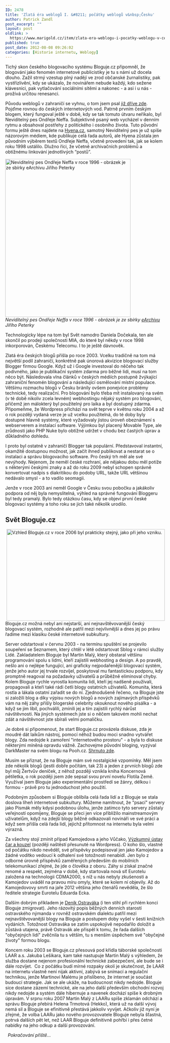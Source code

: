 ```yaml
---
ID: 2478
title: 'Zlatá éra weblogů I. &#8211; počátky weblogů v&nbsp;Česku'
author: Patrick Zandl
post_excerpt: ""
layout: post
oldlink: >
  https://www.marigold.cz/item/zlata-era-weblogu-i-pocatky-weblogu-v-cesku
published: true
post_date: 2012-08-08 09:26:02
categories: [Historie internetu, Weblogy]
---
```

<p>Tichý skon českého blogovacího systému Bloguje.cz připomněl, že blogování jako fenomén internetové publicistiky je tu s námi už docela dlouho. Zažil strmý vzestup plný nadějí ve zrod občanské žurnalistiky, pak vystřízlivění, kdy se ukázalo, že novinářem nebude každý, kdo sežene klávesnici, pak vytlačování sociálními sítěmi a nakonec - a asi i u nás - prožívá určitou renesanci.</p>

<!--more-->


<p>Původu weblogů v zahraničí se vyhnu, o tom jsem psal <a href="http://www.marigold.cz/item/weblogova-doba-cili-novinar-versus-webloger">již dříve zde</a>. Pojďme rovnou do českých internetových vod. Patrně prvním českým blogem, který fungoval ještě v době, kdy se tak tomuto útvaru neříkalo, byl Neviditelný pes Ondřeje Neffa. Subjektivně psaný web vycházel v denním rytmu a obsahoval postřehy z politického i osobního života. Tuto původní formu ještě dnes najdete na <a href="http://www.hyena.cz">Hyena.cz</a>, samotný Neviditelný pes je už spíše názorovým médiem, kde publikuje celá řada autorů, ale Hyena zůstala jen původním výběrem textů Ondřeje Neffa, včetně provedení tak, jak se kolem roku 1998 ustálilo. Dlužno říci, že včetně archivačních problémů a obtížnému linkování jednotlivých “postů”.</p>
<p><img src="http://www.marigold.cz/wp-content/uploads/neviditelnypes-1996.png" alt="Neviditelný pes Ondřeje Neffa v roce 1996 - obrázek je ze sbírky eArchivu Jiřího Peterky" width="396" height="500" border="0" /><br /><em>Neviditelný pes Ondřeje Neffa v roce 1996 - obrázek je ze sbírky <a href="http://www.earchiv.cz/">eArchivu</a> Jiřího Peterky</em></p>
<p>Technologicky lépe na tom byl Svět namodro Daniela Dočekala, ten ale skončil po prodeji společnosti MIA, do které byl někdy v roce 1998 inkorporován, Českému Telecomu. I to je ještě dávnověk.</p>
<p>Zlatá éra českých blogů přišla po roce 2003. Vcelku tradičně na tom má největší podíl zahraničí, konkrétně pak únorová akvizice blogovací služby Blogger firmou Google. Když už i Google investoval do něčeho tak podivného, jako je publikační systém zdarma pro běžné lidi, musí na tom něco být. Následovala vlna článků v českých médiích postupně žvýkající zahraniční fenomén blogování a následující osmělování místní populace. Většímu rozmachu blogů v Česku bránily ovšem ponejvíce problémy technické, tedy realizační. Pro blogování bylo třeba mít instalovaný na svém (v té době nikoliv zcela levném) webhostingu nějaký systém pro blogování, přičemž jen málokterý byl použitelný pro laika a byl dostupný zdarma. Připomeňme, že Wordpress přichází na svět teprve v květnu roku 2004 a až o rok později vydaná verze je už vcelku použitelná, do té doby byly dostupné hlavně systémy, které vyžadovaly jistou úroveň obeznámení s webserverem a instalací software. Výjimkou byl placený Movable Type, ale zrůdnosti jako PHP Nuke bylo obtížné udržet v chodu bez častých úprav a důkladného dohledu.</p>
<p>I proto byl ostatně v zahraničí Blogger tak populární. Představoval instantní, okamžitě dostupnou možnost, jak začít ihned publikovat a nestarat se o instalaci a správu blogovacího software. Pro český trh měl ale své nevýhody. Nejenom, že neměl české rozhraní, ale nějakou dobu měl potíže s některými českými znaky a až do roku 2009 nebyl schopen správně konvertovat nadpis s diakritikou do podoby URL, takže URL většinou nedávalo smysl - a to vadilo seomagii.</p>
<p>Jenže v roce 2003 ani neměl Google v Česku svou pobočku a jakákoliv podpora od něj byla nemyslitelná, výhled na správné fungování Bloggeru byl tedy pramalý. Bylo tedy otázkou času, kdy se objeví první české blogovací systémy a toho roku se jich také několik urodilo.</p>
<h2>Svět Bloguje.cz</h2>
<p><img style="float: right;" src="http://www.marigold.cz/wp-content/uploads/bloguje-2006.png" alt="Vzhled Bloguje.cz v roce 2006 byl prakticky stejný, jako při jeho vzniku." width="500" height="290" border="0" /></p>
<p>Bloguje.cz možná nebyl ani nejstarší, ani nejnavštěvovanější český blogovací systém, rozhodně ale patřil mezi nejvlivnější a dnes jej po právu řadíme mezi klasiku české internetové subkultury.</p>
<p>Server odstartoval v červnu 2003 - na termínu spuštění se projevilo soupeření se Seznamem, který chtěl v létě odstartovat Sblog v rámci služby Lidé. Zakladatelem Bloguje byl Martin Malý, který obstaral většinu programování spolu s lidmi, kteří zajistili webhosting a design. A po pravdě, nešlo ani o nejlépe fungující, ani graficky nejpodařenější blogovací systém, jenže jeho autor jej trvale rozvíjel, poskytoval mu fantastickou podporu, kdy promptně reagoval na požadavky uživatelů a průběžně eliminoval chyby. Kolem Bloguje rychle vyrostla komunita lidí, kteří jej nadšeně používali, propagovali a kteří také rádi četli blogy ostatních uživatelů. Komunita, která rostla a lákala ostatní zařadit se do ní. Zjednodušeně řečeno, na Bloguje jste si založili blog a díky výpisu nových blogů a nových zajímavých příspěvků vám na něj záhy přišly blogerské celebrity okouknout nového pisálka - a když se jim líbil, pochválili, zmínili jej a tím zajistili rychlý nárůst návštěvnosti. Na jiných systémech jste si o něčem takovém mohli nechat zdát a návštěvnost jste sbírali velmi pomaličku.</p>
<p>Je dobré si připomenout, že start Bloguje.cz provázela diskuse, zda je moudré dát laikům nástroj, pomocí něhož budou moci snadno vytvářet blogy. Zda nedojde k zamoření "internetového prostoru" - a byla to diskuse některými míněná opravdu vážně. Zachovejme původní bloging, vyzýval DarkMaster na svém blogu na Pooh.cz. <a href="http://www.marigold.cz/item/panika-na-blogerske-kurze">Shrnuto zde</a>. </p>
<p>Musím se přiznat, že na Bloguje mám své nostalgické vzpomínky. Měl jsem zde několik blogů (jestli dobře počítám, tak 23) a jeden z prvních blogů zde byl můj Žertvův deníček, z něhož později vznikla kniha Koncernová pětiletka, o rok později jsem zde sepsal svou první novelu Flotila Země. Využíval jsem Bloguje jako experimentální prostředí se žánry, délkou i formou - právě pro tu jednoduchost jeho použití.</p>
<p>Podobným způsobem si Bloguje oblíbila celá řada lidí a z Bloguje se stala doslova líheň internetové subkultury. Můžeme namítnout, že "psací" servery jako Písmák měly kdysi podobnou úlohu, jenže zatímco tyto servery zůstaly veřejností opomíjeny, Bloguje se přeci jen více přiblížilo mainstreamovým uživatelům, když na zdejší blogy běžně odkazovali novináři ve své práci a když sem přišla celá řada lidí, jejichž přítomnost na internetu byla velmi výrazná.</p>
<p>Za všechny stojí zmínit případ Kamojedova a jeho Vůčako, <a href="http://vucako.wordpress.com">Výzkumný ústav čar a kouzel</a> (později naštěstí přesunuté na Wordpress). O koho šlo, vlastně od počátku nikdo nevěděl, své příspěvky podepisoval jen jako Kamojedov a žádné vodítko vedoucí k odhalení své totožnosti nenabídl. Jen bylo z odborné úrovně příspěvků zaměřených především do mobilních telekomunikací zřejmé, že jde o člověka z oboru. Záhy si získal značné renomé a respekt, zejména v době, kdy startovala nová síť Eurotelu založená na technologii CDMA2000, s níž u nás nebyly zkušenosti a Kamojedov uváděl na pravou míru omyly, které se kolem ní objevily. Až do Kamojedovovy smrti na jaře 2012 většina jeho čtenářů nevěděla, že šlo ředitele strategie Eurotelu Eduarda Ecka.</p>
<p>Dalším dobrým příkladem je <a href="http://denik.ostravaka.cz">Deník Ostraváka</a> (i ten stihl při rychlém konci Bloguje zmigrovat). Jeho rázovitý popis běžných denních starostí ostravského nýmanda v rovněž ostravském dialektu patřil mezi nejnavštěvovanější blogy na Bloguje a postupem doby vyšel v šesti knižních vydáních. Totožnost Ostraváka se zatím uspokojivě nepodařilo doložit a zůstává utajena, právě Ostravák ale přispěl k tomu, že řada dalších "obyčejných lidí" zvěčnila tu s větším, tu s menším úspěchem své "obyčejné životy" formou blogu.</p>
<p>Koncem roku 2003 se Bloguje.cz přesouvá pod křídla táborské společnosti LAAR a.s. Jakuba Lešikara, kam také nastupuje Martin Malý s výhledem, že služba dostane nejenom profesionální technické zabezpečení, ale bude se i dále rozvíjet.  Co z počátku budí mírné rozpaky okolí je skutečnost, že LAAR na internetu vlastně není nijak aktivní, zabývá se snímací a regulační technikou, jenže Martinovi Malému je přislíbeno, že internet je součást budoucí strategie. Jak se ale ukáže, na budoucnost nikdy nedojde. Bloguje sice dostane zázemí technické, ale na jeho další především obchodní rozvoj nikdy nedojde a systém dále hibernuje a navenek dochází spíše k drobným úpravám. V srpnu roku 2007 Martin Malý z LAARu spíše zklamán odchází a správu Bloguje přebírá Helena Trmotová (Hekko), která už na další vývoj nemá sil a Bloguje se efinitivně přestává jakkoliv vyvíjet. Ačkoliv již nyní je zřejmé, že volba LAARu jako nového provozovatele Bloguje nebyla šťastná, potrvá dalších pět let, než LAAR Bloguje definitivně pohřbí i přes četné nabídky na jeho odkup a další provozování. </p>
<p><em>  Pokračování příště...</em></p>